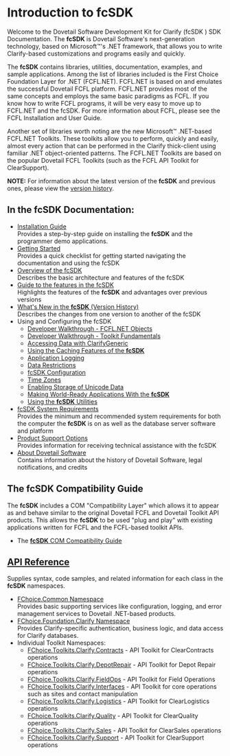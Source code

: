 # Introduction to fcSDK

Welcome to the Dovetail Software Development Kit for Clarify (fcSDK ) SDK Documentation. The **fcSDK** is Dovetail Software's next-generation technology, based on Microsoft&trade;'s .NET framework, that allows you to write Clarify-based customizations and programs easily and quickly.

The **fcSDK** contains libraries, utilities, documentation, examples, and sample applications. Among the list of libraries included is the First Choice Foundation Layer for .NET (FCFL.NET). FCFL.NET is based on and emulates the successful Dovetail FCFL platform. FCFL.NET provides most of the same concepts and employs the same basic paradigms as FCFL. If you know how to write FCFL programs, it will be very easy to move up to FCFL.NET and the fcSDK. For more information about FCFL, please see the FCFL Installation and User Guide.

Another set of libraries worth noting are the new Microsoft&trade; .NET-based FCFL.NET Toolkits. These toolkits allow you to perform, quickly and easily, almost every action that can be performed in the Clarify thick-client using familiar .NET object-oriented patterns. The FCFL.NET Toolkits are based on the popular Dovetail FCFL Toolkits (such as the FCFL API Toolkit for ClearSupport).

**NOTE:** For information about the latest version of the **fcSDK** and previous ones, please view the [version history](articles/version-history.md).

## In the fcSDK Documentation:

* [Installation Guide](articles/installation-guide.md)<br/>Provides a step-by-step guide on installing the **fcSDK** and the programmer demo applications.
* [Getting Started](articles/getting-started.md)<br/>Provides a quick checklist for getting started navigating the documentation and using the fcSDK
* [Overview of the fcSDK](articles/overview.md)<br/>Describes the basic architecture and features of the fcSDK
* [Guide to the features in the fcSDK](articles/feature-guide.md)<br/>Highlights the features of the **fcSDK** and advantages over previous versions
* [What's New in the **fcSDK** (Version History)](articles/version-history.md)<br/>Describes the changes from one version to another of the fcSDK
* Using and Configuring the fcSDK
    * [Developer Walkthrough - FCFL.NET Objects](articles/walkthroughs/fcfl-net-objects.md)
    * [Developer Walkthrough - Toolkit Fundamentals](articles/walkthroughs/toolkit.md)
    * [Accessing Data with ClarifyGeneric](articles/fcsdk-data-access.md)
    * [Using the Caching Features of the **fcSDK**](articles/caching-features.md)
    * [Application Logging](articles/logging/application-logging.md)
    * [Data Restrictions](articles/data-restrictions.md)
    * [fcSDK Configuration](articles/basic-configuration.md)
    * [Time Zones](articles/time-zones.md)
    * [Enabling Storage of Unicode Data](articles/unicode-data.md)
    * [Making World-Ready Applications With the **fcSDK**](articles/making-applications.md)
    * [Using the **fcSDK** Utilities](articles/fcsdk-utilities.md)
* [fcSDK System Requirements](articles/system-requirements.md)<br/>Provides the minimum and recommended system requirements for both the computer the **fcSDK** is on as well as the database server software and platform
* [Product Support Options](articles/product-support.md)<br/>Provides information for receiving technical assistance with the fcSDK
* [About Dovetail Software](articles/about-dovetail.md)<br/>Contains information about the history of Dovetail Software, legal notifications, and credits

## The fcSDK Compatibility Guide

The **fcSDK** includes a COM "Compatibility Layer" which allows it to appear as and behave similar to the original Dovetail FCFL and Dovetail Toolkit API products. This allows the **fcSDK** to be used "plug and play" with existing applications written for FCFL and the FCFL-based toolkit APIs.

* The [**fcSDK** COM Compatibility Guide](articles/compatibility-guide.md)

## [API Reference](api/index.md)

Supplies syntax, code samples, and related information for each class in the **fcSDK** namespaces.

* [FChoice.Common Namespace](api/FChoice.Common.md)<br/>Provides basic supporting services like configuration, logging, and error management services to Dovetail .NET-based products.
* [FChoice.Foundation.Clarify Namespace](api/FChoice.Foundation.Clarify.md)<br/>Provides Clarify-specific authentication, business logic, and data access for Clarify databases.
* Individual Toolkit Namespaces:
    * [FChoice.Toolkits.Clarify.Contracts](api/FChoice.Toolkits.Clarify.Contracts.md) - API Toolkit for ClearContracts operations
    * [FChoice.Toolkits.Clarify.DepotRepair](api/FChoice.Toolkits.Clarify.DepotRepair.md) - API Toolkit for Depot Repair operations
    * [FChoice.Toolkits.Clarify.FieldOps](api/FChoice.Toolkits.Clarify.FieldOps.md) - API Toolkit for Field Operations
    * [FChoice.Toolkits.Clarify.Interfaces](api/FChoice.Toolkits.Clarify.Interfaces.md) - API Toolkit for core operations such as sites and contact manipulation
    * [FChoice.Toolkits.Clarify.Logistics](api/FChoice.Toolkits.Clarify.Logistics.md) - API Toolkit for ClearLogistics operations
    * [FChoice.Toolkits.Clarify.Quality](api/FChoice.Toolkits.Clarify.Quality.md) - API Toolkit for ClearQuality operations
    * [FChoice.Toolkits.Clarify.Sales](api/FChoice.Toolkits.Clarify.Sales.md) - API Toolkit for ClearSales operations
    * [FChoice.Toolkits.Clarify.Support](api/FChoice.Toolkits.Clarify.Support.md) - API Toolkit for ClearSupport operations